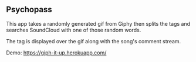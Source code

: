 ## Psychopass

This app takes a randomly generated gif from Giphy then splits the tags and searches SoundCloud with one of those random words.

The tag is displayed over the gif along with the song's comment stream.

Demo: https://giph-it-up.herokuapp.com/ 

